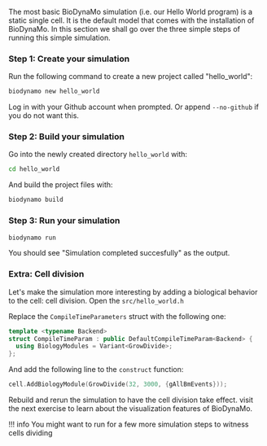 The most basic BioDynaMo simulation (i.e. our Hello World program) is a
static single cell. It is the default model that comes with the installation of
BioDynaMo. In this section we shall go over the three simple steps of running
this simple simulation.


### Step 1: Create your simulation

Run the following command to create a new project called "hello_world":

``` sh
biodynamo new hello_world
```

Log in with your Github account when prompted. Or append `--no-github` if you
do not want this.

### Step 2: Build your simulation

Go into the newly created directory `hello_world` with:

``` sh
cd hello_world
```

And build the project files with:

``` sh
biodynamo build
```

### Step 3: Run your simulation

``` sh
biodynamo run
```

You should see "Simulation completed succesfully" as the output.


### Extra: Cell division

Let's make the simulation more interesting by adding a biological behavior to the
cell: cell division. Open the `src/hello_world.h`

Replace the `CompileTimeParameters` struct with the following one:

``` C++
template <typename Backend>
struct CompileTimeParam : public DefaultCompileTimeParam<Backend> {
  using BiologyModules = Variant<GrowDivide>;
};
```

And add the following line to the `construct` function:

``` C++
cell.AddBiologyModule(GrowDivide(32, 3000, {gAllBmEvents}));
```

Rebuild and rerun the simulation to have the cell division take effect. visit the
next exercise to learn about the visualization features of BioDynaMo.

!!! info
	You might want to run for a few more simulation steps to witness cells dividing
